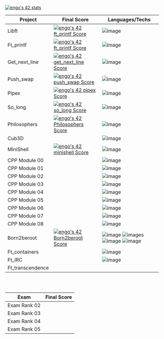 [![engo's 42 stats](https://badge42.vercel.app/api/v2/cldek2z6j00730fmqhfch5sy1/stats?cursusId=21&coalitionId=47)](https://github.com/JaeSeoKim/badge42)

| Project         | Final Score                       | Languages/Techs |
|---------------- | ----------------------------------|---------------- |
| Libft           |[![engo's 42 ft_printf Score](https://badge42.vercel.app/api/v2/cldek2z6j00730fmqhfch5sy1/project/2222769)](https://github.com/JaeSeoKim/badge42)|![image](https://img.shields.io/badge/C-00599C?style=for-the-badge&logo=c&logoColor=white)|
| Ft_printf       |[![engo's 42 ft_printf Score](https://badge42.vercel.app/api/v2/cldek2z6j00730fmqhfch5sy1/project/2222769)](https://github.com/JaeSeoKim/badge42)|![image](https://img.shields.io/badge/C-00599C?style=for-the-badge&logo=c&logoColor=white)|
| Get_next_line   |[![engo's 42 get_next_line Score](https://badge42.vercel.app/api/v2/cldek2z6j00730fmqhfch5sy1/project/2193644)](https://github.com/JaeSeoKim/badge42)|![image](https://img.shields.io/badge/C-00599C?style=for-the-badge&logo=c&logoColor=white)|
| Push_swap       |[![engo's 42 push_swap Score](https://badge42.vercel.app/api/v2/cldek2z6j00730fmqhfch5sy1/project/2811289)](https://github.com/JaeSeoKim/badge42)|![image](https://img.shields.io/badge/C-00599C?style=for-the-badge&logo=c&logoColor=white)|
| Pipex           |[![engo's 42 pipex Score](https://badge42.vercel.app/api/v2/cldek2z6j00730fmqhfch5sy1/project/2870916)](https://github.com/JaeSeoKim/badge42)|![image](https://img.shields.io/badge/C-00599C?style=for-the-badge&logo=c&logoColor=white)|
| So_long         |[![engo's 42 so_long Score](https://badge42.vercel.app/api/v2/cldek2z6j00730fmqhfch5sy1/project/2839588)](https://github.com/JaeSeoKim/badge42)|![image](https://img.shields.io/badge/C-00599C?style=for-the-badge&logo=c&logoColor=white)|
| Philosophers    |[![engo's 42 Philosophers Score](https://badge42.vercel.app/api/v2/cldek2z6j00730fmqhfch5sy1/project/2914540)](https://github.com/JaeSeoKim/badge42)|![image](https://img.shields.io/badge/C-00599C?style=for-the-badge&logo=c&logoColor=white)|
| Cub3D           ||![image](https://img.shields.io/badge/C-00599C?style=for-the-badge&logo=c&logoColor=white)|
| MiniShell       |[![engo's 42 minishell Score](https://badge42.vercel.app/api/v2/cldek2z6j00730fmqhfch5sy1/project/2908496)](https://github.com/JaeSeoKim/badge42)|![image](https://img.shields.io/badge/C-00599C?style=for-the-badge&logo=c&logoColor=white)|
| CPP Module 00   ||![image](https://img.shields.io/badge/C%2B%2B-00599C?style=for-the-badge&logo=c%2B%2B&logoColor=white)|
| CPP Module 01   ||![image](https://img.shields.io/badge/C%2B%2B-00599C?style=for-the-badge&logo=c%2B%2B&logoColor=white)|
| CPP Module 02   ||![image](https://img.shields.io/badge/C%2B%2B-00599C?style=for-the-badge&logo=c%2B%2B&logoColor=white)|
| CPP Module 03   ||![image](https://img.shields.io/badge/C%2B%2B-00599C?style=for-the-badge&logo=c%2B%2B&logoColor=white)|
| CPP Module 04   ||![image](https://img.shields.io/badge/C%2B%2B-00599C?style=for-the-badge&logo=c%2B%2B&logoColor=white)|
| CPP Module 05   ||![image](https://img.shields.io/badge/C%2B%2B-00599C?style=for-the-badge&logo=c%2B%2B&logoColor=white)|
| CPP Module 06   ||![image](https://img.shields.io/badge/C%2B%2B-00599C?style=for-the-badge&logo=c%2B%2B&logoColor=white)|
| CPP Module 07   ||![image](https://img.shields.io/badge/C%2B%2B-00599C?style=for-the-badge&logo=c%2B%2B&logoColor=white)|
| CPP Module 08   ||![image](https://img.shields.io/badge/C%2B%2B-00599C?style=for-the-badge&logo=c%2B%2B&logoColor=white)|
| Born2beroot     |[![engo's 42 Born2beroot Score](https://badge42.vercel.app/api/v2/cldek2z6j00730fmqhfch5sy1/project/2377481)](https://github.com/JaeSeoKim/badge42)| ![image](https://img.shields.io/badge/Wordpress-21759B?style=for-the-badge&logo=wordpress&logoColor=white) ![images](https://img.shields.io/badge/MariaDB-003545?style=for-the-badge&logo=mariadb&logoColor=white) ![image](https://img.shields.io/badge/MySQL-005C84?style=for-the-badge&logo=mysql&logoColor=white) ![image](https://img.shields.io/badge/Debian-A81D33?style=for-the-badge&logo=debian&logoColor=white) |
| Ft_containers   ||![image](https://img.shields.io/badge/C%2B%2B-00599C?style=for-the-badge&logo=c%2B%2B&logoColor=white)|
| Ft_IRC          ||![image](https://img.shields.io/badge/C%2B%2B-00599C?style=for-the-badge&logo=c%2B%2B&logoColor=white)|
| Ft_transcendence|||
</br>
</br>

| Exam            | Final Score                       |
|---------------- | ----------------------------------|
| Exam Rank 02    ||
| Exam Rank 03    ||
| Exam Rank 04    ||
| Exam Rank 05    ||

</br>
</br>
</br>

<!-- Barre de progressiosn 
![Image in progress](https://progress-bar.dev/99/)| -->
<!--
### Hi there 👋
**thibaut1304/thibaut1304** is a ✨ _special_ ✨ repository because its `README.md` (this file) appears on your GitHub profile.

Here are some ideas to get you started:

- 🔭 I’m currently working on ...
- 🌱 I’m currently learning ...
- 👯 I’m looking to collaborate on ...
- 🤔 I’m looking for help with ...
- 💬 Ask me about ...
- 📫 How to reach me: ...
- 😄 Pronouns: ...
- ⚡ Fun fact: ...
-->


<!--
**Whotfisem03/Whotfisem03** is a ✨ _special_ ✨ repository because its `README.md` (this file) appears on your GitHub profile.

Here are some ideas to get you started:

- 🔭 I’m currently working on ...
- 🌱 I’m currently learning ...
- 👯 I’m looking to collaborate on ...
- 🤔 I’m looking for help with ...
- 💬 Ask me about ...
- 📫 How to reach me: ...
- 😄 Pronouns: ...
- ⚡ Fun fact: ...
-->
